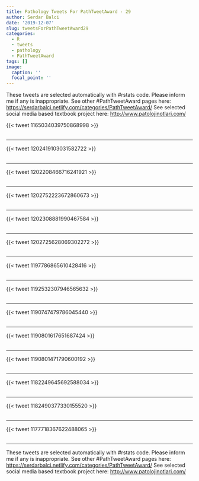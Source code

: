 ```yaml
---
title: Pathology Tweets For PathTweetAward - 29
author: Serdar Balci
date: '2019-12-07'
slug: tweetsForPathTweetAward29
categories:
  - R
  - tweets
  - pathology
  - PathTweetAward
tags: []
image:
  caption: ''
  focal_point: ''
---
```



These tweets are selected automatically with #rstats code. Please inform me if any is inappropriate.
See other #PathTweetAward pages here: https://serdarbalci.netlify.com/categories/PathTweetAward/ 
See selected social media based textbook project here: http://www.patolojinotlari.com/

{{< tweet 1165034039750868998 >}}
<br>
<br>
<hr>
{{< tweet 1202419103031582722 >}}
<br>
<br>
<hr>
{{< tweet 1202208466716241921 >}}
<br>
<br>
<hr>
{{< tweet 1202752223672860673 >}}
<br>
<br>
<hr>
{{< tweet 1202308881990467584 >}}
<br>
<br>
<hr>
{{< tweet 1202725628069302272 >}}
<br>
<br>
<hr>
{{< tweet 1197786865610428416 >}}
<br>
<br>
<hr>
{{< tweet 1192532307946565632 >}}
<br>
<br>
<hr>
{{< tweet 1190747479786045440 >}}
<br>
<br>
<hr>
{{< tweet 1190801617651687424 >}}
<br>
<br>
<hr>
{{< tweet 1190801471790600192 >}}
<br>
<br>
<hr>
{{< tweet 1182249645692588034 >}}
<br>
<br>
<hr>
{{< tweet 1182490377330155520 >}}
<br>
<br>
<hr>
{{< tweet 1177718367622488065 >}}
<br>
<br>
<hr>


These tweets are selected automatically with #rstats code. Please inform me if any is inappropriate.
See other #PathTweetAward pages here: https://serdarbalci.netlify.com/categories/PathTweetAward/ 
See selected social media based textbook project here: http://www.patolojinotlari.com/
